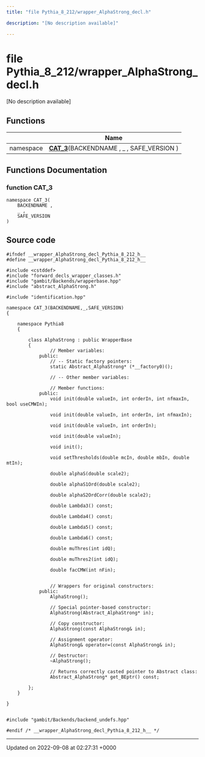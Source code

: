 ```yaml
---
title: "file Pythia_8_212/wrapper_AlphaStrong_decl.h"

description: "[No description available]"

---
```


# file Pythia_8_212/wrapper_AlphaStrong_decl.h

[No description available]

## Functions

|                | Name           |
| -------------- | -------------- |
| namespace | **[CAT_3](/documentation/code/files/wrapper__alphastrong__decl_8h/#function-cat-3)**(BACKENDNAME , _ , SAFE_VERSION ) |


## Functions Documentation

### function CAT_3

```
namespace CAT_3(
    BACKENDNAME ,
    _ ,
    SAFE_VERSION 
)
```




## Source code

```
#ifndef __wrapper_AlphaStrong_decl_Pythia_8_212_h__
#define __wrapper_AlphaStrong_decl_Pythia_8_212_h__

#include <cstddef>
#include "forward_decls_wrapper_classes.h"
#include "gambit/Backends/wrapperbase.hpp"
#include "abstract_AlphaStrong.h"

#include "identification.hpp"

namespace CAT_3(BACKENDNAME,_,SAFE_VERSION)
{
    
    namespace Pythia8
    {
        
        class AlphaStrong : public WrapperBase
        {
                // Member variables: 
            public:
                // -- Static factory pointers: 
                static Abstract_AlphaStrong* (*__factory0)();
        
                // -- Other member variables: 
        
                // Member functions: 
            public:
                void init(double valueIn, int orderIn, int nfmaxIn, bool useCMWIn);
        
                void init(double valueIn, int orderIn, int nfmaxIn);
        
                void init(double valueIn, int orderIn);
        
                void init(double valueIn);
        
                void init();
        
                void setThresholds(double mcIn, double mbIn, double mtIn);
        
                double alphaS(double scale2);
        
                double alphaS1Ord(double scale2);
        
                double alphaS2OrdCorr(double scale2);
        
                double Lambda3() const;
        
                double Lambda4() const;
        
                double Lambda5() const;
        
                double Lambda6() const;
        
                double muThres(int idQ);
        
                double muThres2(int idQ);
        
                double facCMW(int nFin);
        
        
                // Wrappers for original constructors: 
            public:
                AlphaStrong();
        
                // Special pointer-based constructor: 
                AlphaStrong(Abstract_AlphaStrong* in);
        
                // Copy constructor: 
                AlphaStrong(const AlphaStrong& in);
        
                // Assignment operator: 
                AlphaStrong& operator=(const AlphaStrong& in);
        
                // Destructor: 
                ~AlphaStrong();
        
                // Returns correctly casted pointer to Abstract class: 
                Abstract_AlphaStrong* get_BEptr() const;
        
        };
    }
    
}


#include "gambit/Backends/backend_undefs.hpp"

#endif /* __wrapper_AlphaStrong_decl_Pythia_8_212_h__ */
```


-------------------------------

Updated on 2022-09-08 at 02:27:31 +0000
